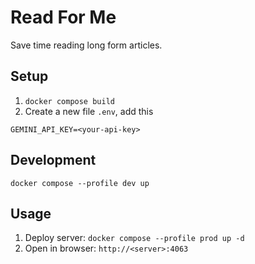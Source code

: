 # Read For Me

Save time reading long form articles.

## Setup

1. `docker compose build`
2. Create a new file `.env`, add this

```
GEMINI_API_KEY=<your-api-key>
```

## Development

`docker compose --profile dev up`

## Usage

1. Deploy server: `docker compose --profile prod up -d`
2. Open in browser: `http://<server>:4063`
